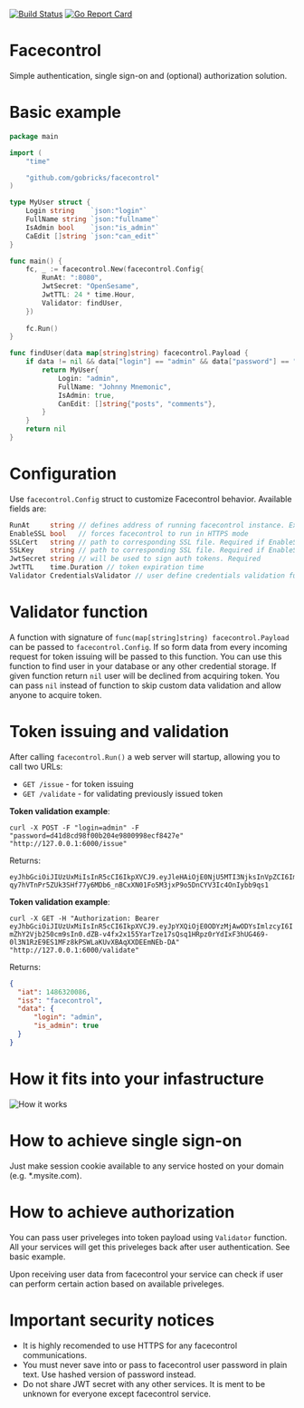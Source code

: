 [![Build Status](https://travis-ci.org/gobricks/facecontrol.svg?branch=master)](https://travis-ci.org/gobricks/facecontrol)
[![Go Report Card](https://goreportcard.com/badge/github.com/gobricks/facecontrol)](https://goreportcard.com/report/github.com/gobricks/facecontrol)


# Facecontrol

Simple authentication, single sign-on and (optional) authorization solution.

# Basic example

``` go
package main

import (
    "time"

    "github.com/gobricks/facecontrol"
)

type MyUser struct {
    Login string    `json:"login"`
    FullName string `json:"fullname"`
    IsAdmin bool    `json:"is_admin"`
    CaEdit []string `json:"can_edit"`
}

func main() {
    fc, _ := facecontrol.New(facecontrol.Config{
        RunAt: ":8080",
        JwtSecret: "OpenSesame",
        JwtTTL: 24 * time.Hour,
        Validator: findUser,
    })
    
    fc.Run()
}

func findUser(data map[string]string) facecontrol.Payload {
    if data != nil && data["login"] == "admin" && data["password"] == "JUaPXr6C" {
        return MyUser{
            Login: "admin",
            FullName: "Johnny Mnemonic",
            IsAdmin: true,
            CanEdit: []string{"posts", "comments"},
        }
    }
    return nil
}
```

# Configuration

Use `facecontrol.Config` struct to customize Facecontrol behavior. Available fields are:

``` go
RunAt     string // defines address of running facecontrol instance. Example: "127.0.0.1:6000". Required
EnableSSL bool   // forces facecontrol to run in HTTPS mode
SSLCert   string // path to corresponding SSL file. Required if EnableSSL is true
SSLKey    string // path to corresponding SSL file. Required if EnableSSL is true
JwtSecret string // will be used to sign auth tokens. Required
JwtTTL    time.Duration // token expiration time
Validator CredentialsValidator // user define credentials validation function
```

# Validator function

A function with signature of `func(map[string]string) facecontrol.Payload` can be passed to `facecontrol.Config`.
If so form data from every incoming request for token issuing will be passed to this function.
You can use this function to find user in your database or any other credential storage.
If given function return `nil` user will be declined from acquiring token.
You can pass `nil` instead of function to skip custom data validation and allow anyone to acquire token.

# Token issuing and validation

After calling ```facecontrol.Run()``` a web server will startup, allowing you to call two URLs:
* ```GET /issue``` - for token issuing
* ```GET /validate``` - for validating previously issued token

**Token validation example**:

```curl -X POST -F "login=admin" -F "password=d41d8cd98f00b204e9800998ecf8427e" "http://127.0.0.1:6000/issue"```

Returns:

```
eyJhbGciOiJIUzUxMiIsInR5cCI6IkpXVCJ9.eyJleHAiOjE0NjU5MTI3NjksInVpZCI6ImdvYnJpY2tzIn0.ITqJ1uMdNZXb9XfqbNVF-qy7hVTnPr5ZUk3SHf77y6MDb6_nBCxXN01Fo5M3jxP9o5DnCYV3Ic4OnIybb9qs1
```

**Token validation example**:

```curl -X GET -H "Authorization: Bearer eyJhbGciOiJIUzUxMiIsInR5cCI6IkpXVCJ9.eyJpYXQiOjE0ODYzMjAwODYsImlzcyI6ImZhY2Vjb250cm9sIn0.dZB-v4fx2x155YarTze17sQsq1HRpz0rYdIxF3hUG469-0l3N1RzE9ES1MFz8kPSWLaKUvXBAqXXDEEmNEb-DA" "http://127.0.0.1:6000/validate"```

Returns:

``` json
{
  "iat": 1486320086,
  "iss": "facecontrol",
  "data": {
      "login": "admin",
      "is_admin": true
  }
}
```

# How it fits into your infastructure
![How it works](http://i.imgur.com/Cn2ImqX.jpg)

# How to achieve single sign-on

Just make session cookie available to any service hosted on your domain (e.g. *.mysite.com).

# How to achieve authorization

You can pass user priveleges into token payload using `Validator` function.
All your services will get this priveleges back after user authentication.
See basic example.

Upon receiving user data from facecontrol your service can check if user can perform certain action based on available priveleges. 

# Important security notices

* It is highly recomended to use HTTPS for any facecontrol communications.
* You must never save into or pass to facecontrol user password in plain text. Use hashed version of password instead.
* Do not share JWT secret with any other services. It is ment to be unknown for everyone except facecontrol service.


